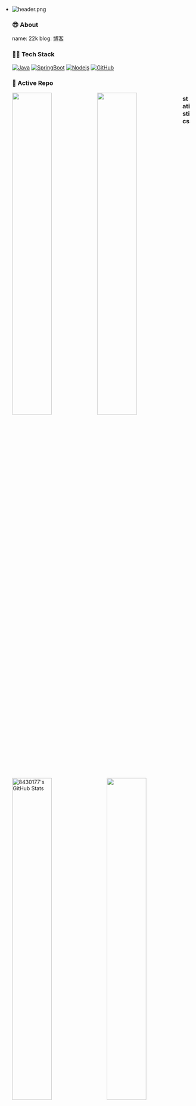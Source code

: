 - ![header.png](https://api.lyiqk.cn/bing)

  ### :sunglasses: About
  name: 22k
  blog: [博客](http://8430177.github.io/)


  ### 🤝🏻 Tech Stack
  [![Java](https://img.shields.io/badge/Java-orange?style=flat&logo=java&logoColor=white&link=https://github.com/hritik5102)](https://github.com/hritik5102) [![SpringBoot](https://img.shields.io/badge/-Springboot-black?style=flat&logo=spring&link=https://github.com/hritik5102)](https://github.com/hritik5102) [![Nodejs](https://img.shields.io/badge/-Nodejs-black?style=flat&logo=Node.js&link=https://github.com/hritik5102)](https://github.com/hritik5102)  [![GitHub](https://img.shields.io/badge/-GitHub-181717?style=flat&logo=github&link=https://github.com/hritik5102)](https://github.com/8430177)


  ### 👀 Active Repo
  <p>
  <img align="left" width="47%" src="https://github-readme-stats.vercel.app/api/pin/?username=8430177&repo=RSSHub&theme=radical" />
  <img align="left" width="47%" src="https://github-readme-stats.vercel.app/api/pin/?username=8430177&repo=8430177.github.io&theme=radical" />
  </p>

  ### statistics
  <p>
  <img align="left" width="47%" src="https://github-readme-stats.vercel.app/api?username=8430177&&show_icons=true&theme=radical&line_height=27&v=5&count_private=true" alt="8430177's GitHub Stats" />
  <img align="right" width="47%" src="https://github-readme-stats.vercel.app/api/top-langs/?username=8430177&theme=radical&layout=compact&hide=glsl,python" />
  </p>
